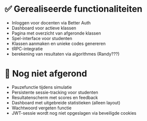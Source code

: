 # ✅ Gerealiseerde functionaliteiten
- Inloggen voor docenten via Better Auth
- Dashboard voor actieve klassen
- Pagina met overzicht van afgeronde klassen
- Spel-interface voor studenten
- Klassen aanmaken en unieke codes genereren
- tRPC-integratie
- berekening van resultaten via algorithmes (Randy???)

# 🚧 Nog niet afgerond
- Pauzefunctie tijdens simulatie
- Persistente sessie-tracking voor studenten
- Resultatenscherm met scores en feedback
- Dashboard met uitgebreide statistieken (alleen layout)
- Wachtwoord vergeten functie
- JWT-sessie wordt nog niet opgeslagen via beveiligde cookies
